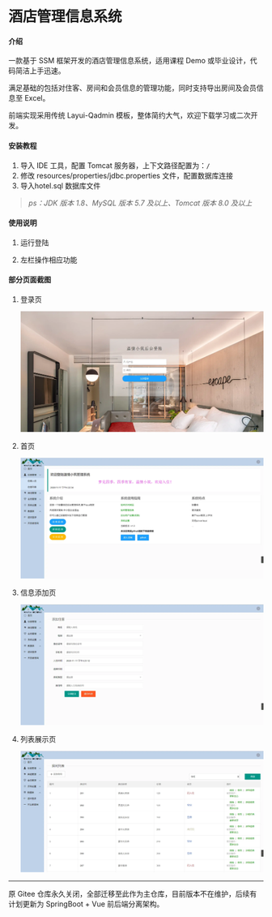 # 酒店管理信息系统

#### 介绍

一款基于 SSM 框架开发的酒店管理信息系统，适用课程 Demo 或毕业设计，代码简洁上手迅速。

满足基础的包括对住客、房间和会员信息的管理功能，同时支持导出房间及会员信息至 Excel。

前端实现采用传统 Layui-Qadmin 模板，整体简约大气，欢迎下载学习或二次开发。

#### 安装教程

1. 导入 IDE 工具，配置 Tomcat 服务器，上下文路径配置为：`/`
2. 修改 resources/properties/jdbc.properties 文件，配置数据库连接
3. 导入hotel.sql 数据库文件

> _ps：JDK 版本 1.8、MySQL 版本 5.7 及以上、Tomcat 版本 8.0 及以上_

#### 使用说明

1. 运行登陆

2. 左栏操作相应功能

#### 部分页面截图

1. 登录页
   
   ![login](assets/login.png)
2. 首页
   
   ![index](assets/index.png)
3. 信息添加页
   
   ![add](assets/add.png)
4. 列表展示页
   
   ![list](assets/list.png)

---
原 Gitee 仓库永久关闭，全部迁移至此作为主仓库，目前版本不在维护，后续有计划更新为 SpringBoot + Vue 前后端分离架构。